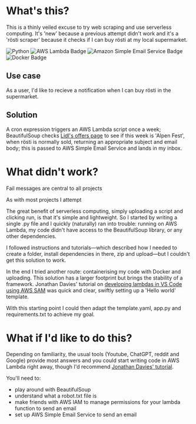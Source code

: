 # What's this?
This is a thinly veiled excuse to try web scraping and use serverless computing. It's 'new' because a previous attempt didn't work and it's a 'rösti scraper' because it checks if I can buy rösti at my local supermarket.

![Python](https://img.shields.io/badge/python-3670A0?style=flat&logo=python&logoColor=ffdd54) ![AWS Lambda Badge](https://img.shields.io/badge/AWS%20Lambda-F90?logo=awslambda&logoColor=fff&style=flat) ![Amazon Simple Email Service Badge](https://img.shields.io/badge/Amazon%20Simple%20Email%20Service-DD344C?logo=amazonsimpleemailservice&logoColor=fff&style=flat) ![Docker Badge](https://img.shields.io/badge/Docker-2496ED?logo=docker&logoColor=fff&style=flat)

## Use case
As a user, I'd like to recieve a notification when I can buy rösti in the supermarket.

## Solution
A cron expression triggers an AWS Lambda script once a week; BeautifulSoup checks [Lidl's offers page](https://www.lidl.co.uk/c/food-offers/s10023092) to see if this week is 'Alpen Fest', when rösti is normally sold, returning an appropriate subject and email body; this is passed to AWS Simple Email Service and lands in my inbox.

# What didn't work?
Fail messages are central to all projects

As with most projects I attempt

The great benefit of serverless computing, simply uploading a script and clicking run, is that it's simple and lightweight. So I started by writing a single .py file and I quickly (naturally) ran into trouble: running on AWS Lambda, my code didn't have access to the BeautifulSoup library, or any other dependencies.

I followed instructions and tutorials—which described how I needed to create a folder, install dependencies in there, zip and upload—but I couldn't get this solution to work.

In the end I tried another route: containerising my code with Docker and uploading. This solution has a larger footprint but brings the stability of a framework. Jonathan Davies' tutorial on [developing lambdas in VS Code using AWS SAM](https://www.youtube.com/watch?v=mhdX4znMd2Q) was quick and clear, swiftly setting up a 'Hello world' template.

With this starting point I could then adapt the template.yaml, app.py and requirements.txt to achieve my goal.

# What if I'd like to do this?
Depending on familiarity, the usual tools (Youtube, ChatGPT, reddit and Google) provide most answers and you could start writing code in AWS Lambda right away, though I'd recommend [Jonathan Davies' tutorial](https://www.youtube.com/watch?v=mhdX4znMd2Q).

You'll need to:
- play around with BeautifulSoup
- understand what a robot.txt file is
- make friends with AWS IAM to manage permissions for your lambda function to send an email
- set up AWS Simple Email Service to send an email